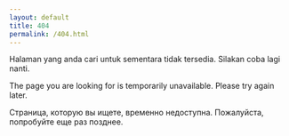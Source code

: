 ```yaml
---
layout: default
title: 404
permalink: /404.html
---
```


<p>Halaman yang anda cari untuk sementara tidak tersedia. Silakan coba lagi nanti.</p>
<p>The page you are looking for is temporarily unavailable. Please try again later.</p>
<p>Страница, которую вы ищете, временно недоступна. Пожалуйста, попробуйте еще раз позднее.</p>
